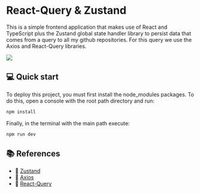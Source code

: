 # React-Query & Zustand

This is a simple frontend application that makes use of React and TypeScript plus the Zustand global state handler library to persist data that comes from a query to all my github repositories. For this query we use the Axios and React-Query libraries.

![](https://i.ibb.co/C0xg17v/react-query-zustand.png)

## 💻 Quick start

To deploy this project, you must first install the node_modules packages. To do this, open a console with the root path directory and run:

```bash
npm install
```

Finally, in the terminal with the main path execute:

```bash
npm run dev
```

## 📚 References

- 🔗 [Zustand](https://docs.pmnd.rs/zustand/getting-started/introduction)
- 🔗 [Axios](https://axios-http.com/es/docs/intro)
- 🔗 [React-Query](https://tanstack.com/query/v3/docs/react/overview)
